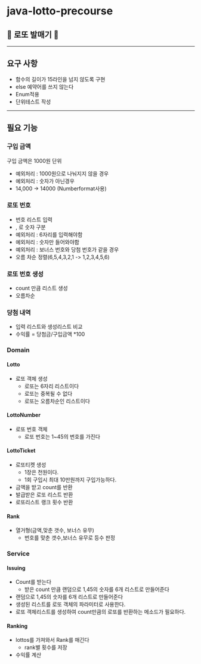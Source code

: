 # java-lotto-precourse
## 🎰 로또 발매기 🎰

---
## 요구 사항
- 함수의 길이가 15라인을 넘지 않도록 구현
- else 예약어를 쓰지 않는다
- Enum적용
- 단위테스트 작성

---
## 필요 기능

### 구입 금액
구입 금액은 1000원 단위
- 예외처리 : 1000원으로 나눠지지 않을 경우
- 예외처리 : 숫자가 아닌경우
- 14,000 -> 14000 (Numberformat사용)

### 로또 번호

- 번호 리스트 입력
- , 로 숫자 구분
- 예외처리 : 6자리를 입력해야함
- 예외처리 : 숫자만 들어와야함
- 예외처리 : 보너스 번호와 당첨 번호가 같을 경우
- 오름 차순 정렬(6,5,4,3,2,1 -> 1,2,3,4,5,6)

### 로또 번호 생성
- count 만큼 리스트 생성
- 오름차순

### 당첨 내역

- 입력 리스트와 생성리스트 비교
- 수익률 = 당첨금/구입금액 *100

### Domain
#### Lotto
- 로또 객체 생성
  - 로또는 6자리 리스트이다
  - 로또는 중복될 수 없다
  - 로또는 오름차순인 리스트이다

#### LottoNumber
- 로또 번호 객체
  - 로또 번호는 1~45의 번호를 가진다
#### LottoTicket
- 로또티켓 생성
  - 1장은 천원이다.
  - 1회 구입시 최대 10만원까지 구입가능하다.
- 금액을 받고 count를 반환
- 발급받은 로또 리스트 반환
- 로또리스트 랭크 횟수 반환
#### Rank
- 열거형(금액,맞춘 갯수, 보너스 유무)
  - 번호를 맞춘 갯수,보너스 유무로 등수 판정

### Service
#### Issuing
- Count를 받는다
  - 받은 count 만큼 랜덤으로 1,45의 숫자를 6개 리스트로 만들어준다
- 랜덤으로 1,45의 숫자를 6개 리스트로 만들어준다
- 생성된 리스트를 로또 객체의 파라미터로 사용한다.
- 로또 객체리스트를 생성하여 count만큼의 로또를 반환하는 메소드가 필요하다.

#### Ranking
- lottos를 가져와서 Rank를 매긴다
  - rank별 횟수를 저장
- 수익률 계산
